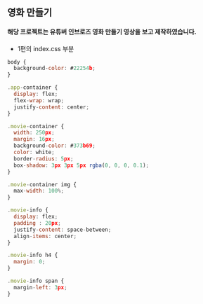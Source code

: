 ## 영화 만들기
#### 해당 프로젝트는 유튜버 인브로즈 영화 만들기 영상을 보고 제작하였습니다.


* 1편의 index.css 부분
```javascript
body {
  background-color: #22254b;
}

.app-container {
  display: flex;
  flex-wrap: wrap;
  justify-content: center;
}

.movie-container {
  width: 250px;
  margin: 16px;
  background-color: #373b69;
  color: white;
  border-radius: 5px;
  box-shadow: 3px 3px 5px rgba(0, 0, 0, 0.1);
}

.movie-container img {
  max-width: 100%;
}

.movie-info {
  display: flex;
  padding : 20px;
  justify-content: space-between;
  align-items: center;
}

.movie-info h4 {
  margin: 0;
}

.movie-info span {
  margin-left: 3px;
}
```